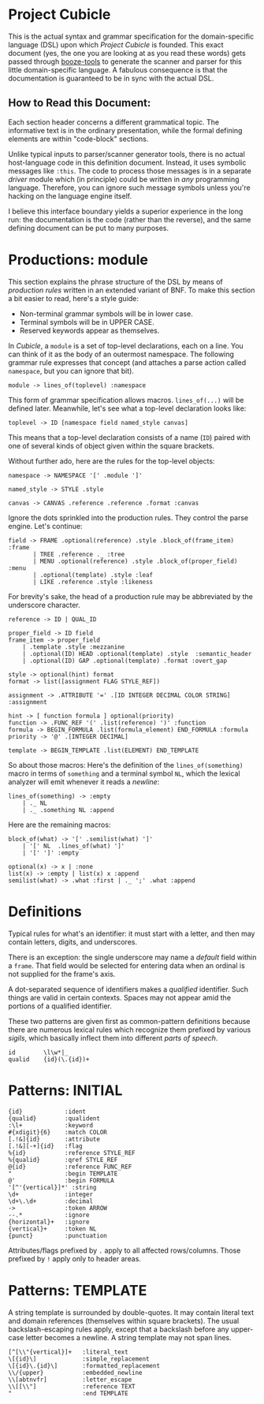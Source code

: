 # Project Cubicle
This is the actual syntax and grammar specification for the domain-specific language (DSL)
upon which *Project Cubicle* is founded. This exact document (yes, the one you are looking at
as you read these words) gets passed through [booze-tools](https://github.com/kjosib/booze-tools)
to generate the scanner and parser for this little domain-specific language. A fabulous consequence
is that the documentation is guaranteed to be in sync with the actual DSL.

## How to Read this Document:
Each section header concerns a different grammatical topic. The
informative text is in the ordinary presentation, while the formal
defining elements are within "code-block" sections.

Unlike typical inputs to parser/scanner generator tools, there is
no actual host-language code in this definition document. Instead,
it uses symbolic messages like `:this`. The code to process
those messages is in a separate *driver* module which (in principle)
could be written in *any* programming language. Therefore,
you can ignore such message symbols unless you're hacking on the
language engine itself.

I believe this interface boundary yields a superior experience in
the long run: the documentation is the code (rather than the reverse),
and the same defining document can be put to many purposes.

# Productions: module
This section explains the phrase structure of the DSL by means of
*production rules* written in an extended variant of BNF.
To make this section a bit easier to read, here's a style guide:

* Non-terminal grammar symbols will be in lower case.
* Terminal symbols will be in UPPER CASE.
* Reserved keywords appear as themselves.

In *Cubicle*, a `module` is a set of top-level declarations, each on a line.
You can think of it as the body of an outermost namespace. The
following grammar rule expresses that concept (and attaches a
parse action called `namespace`, but you can ignore that bit).
```
module -> lines_of(toplevel) :namespace
```
This form of grammar specification allows macros. `lines_of(...)`
will be defined later. Meanwhile, let's see what a top-level declaration
looks like:
```
toplevel -> ID [namespace field named_style canvas]
```
This means that a top-level declaration consists of a name (`ID`)
paired with one of several kinds of object given within the square
brackets.

Without further ado, here are the rules for the top-level objects:
```
namespace -> NAMESPACE '[' .module ']' 

named_style -> STYLE .style

canvas -> CANVAS .reference .reference .format :canvas
```
Ignore the dots sprinkled into the production rules. They control the parse engine.
Let's continue:
```
field -> FRAME .optional(reference) .style .block_of(frame_item) :frame
       | TREE .reference ._ :tree
       | MENU .optional(reference) .style .block_of(proper_field) :menu
       | .optional(template) .style :leaf
       | LIKE .reference .style :likeness
```
For brevity's sake, the head of a production rule may be abbreviated by the underscore character.
```
reference -> ID | QUAL_ID

proper_field -> ID field
frame_item -> proper_field
    | .template .style :mezzanine
    | .optional(ID) HEAD .optional(template) .style  :semantic_header
    | .optional(ID) GAP .optional(template) .format :overt_gap

style -> optional(hint) format
format -> list([assignment FLAG STYLE_REF])

assignment -> .ATTRIBUTE '=' .[ID INTEGER DECIMAL COLOR STRING] :assignment

hint -> [ function formula ] optional(priority)
function -> .FUNC_REF '(' .list(reference) ')' :function
formula -> BEGIN_FORMULA .list(formula_element) END_FORMULA :formula
priority -> '@' .[INTEGER DECIMAL]

template -> BEGIN_TEMPLATE .list(ELEMENT) END_TEMPLATE

``` 
So about those macros: Here's the definition
of the `lines_of(something)` macro in terms of `something` and a terminal
symbol `NL`, which the lexical analyzer will emit whenever it reads a *newline*:
```
lines_of(something) -> :empty
    | ._ NL
    | ._ .something NL :append
```
Here are the remaining macros:
```
block_of(what) -> '[' .semilist(what) ']'
	| '[' NL  .lines_of(what) ']'
	| '[' ']' :empty

optional(x) -> x | :none
list(x) -> :empty | list(x) x :append
semilist(what) -> .what :first | ._ ';' .what :append
```

# Definitions
Typical rules for what's an identifier: it must start with a letter,
and then may contain letters, digits, and underscores.

There is an exception: the single underscore may name a *default*
field within a `frame`. That field would be selected for entering
data when an ordinal is not supplied for the frame's axis.

A dot-separated sequence of identifiers makes a *qualified* identifier.
Such things are valid in certain contexts. Spaces may not appear amid
the portions of a qualified identifier.

These two patterns are given first as common-pattern definitions because
there are numerous lexical rules which recognize them prefixed by
various *sigils*, which basically inflect them into different *parts
of speech*.
```
id        \l\w*|_
qualid    {id}(\.{id})+
```

# Patterns: INITIAL
```
{id}            :ident
{qualid}        :qualident
:\l+            :keyword
#{xdigit}{6}    :match COLOR
[.!&]{id}       :attribute
[.!&][-+]{id}   :flag
%{id}           :reference STYLE_REF
%{qualid}       :qref STYLE_REF
@{id}           :reference FUNC_REF
"               :begin TEMPLATE
@'              :begin FORMULA
'[^'{vertical}]*' :string 
\d+             :integer
\d+\.\d+        :decimal
->              :token ARROW
--.*            :ignore
{horizontal}+   :ignore
{vertical}+     :token NL
{punct}         :punctuation

```
Attributes/flags prefixed by `.` apply to all affected rows/columns. Those
prefixed by `!` apply only to header areas.

# Patterns: TEMPLATE
A string template is surrounded by double-quotes. It may contain literal text and
domain references (themselves within square brackets). The usual backslash-escaping
rules apply, except that a backslash before any upper-case letter becomes a newline.
A string template may not span lines.
```
[^[\\"{vertical}]+   :literal_text
\[{id}\]             :simple_replacement
\[{id}\.{id}\]       :formatted_replacement
\\/{upper}           :embedded_newline
\\[abtnvfr]          :letter_escape
\\[[\\"]             :reference TEXT
"                    :end TEMPLATE
```
